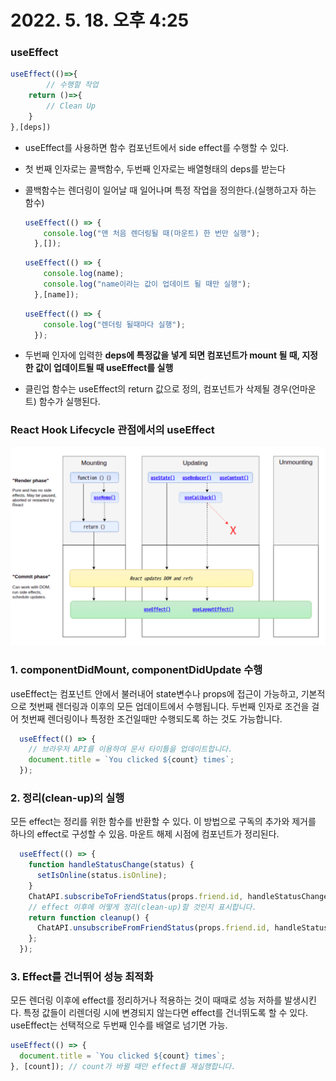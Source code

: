 # 2022. 5. 18. 오후 4:25
### useEffect

```jsx
useEffect(()=>{
		// 수행할 작업
    return ()=>{
        // Clean Up
    }
},[deps])

```

- useEffect를 사용하면 함수 컴포넌트에서 side effect를 수행할 수 있다.
- 첫 번째 인자로는 콜백함수, 두번째 인자로는 배열형태의 deps를 받는다
- 콜백함수는 렌더링이 일어날 때 일어나며 특정 작업을 정의한다.(실행하고자 하는 함수)

    ```jsx
    useEffect(() => {
        console.log("맨 처음 렌더링될 때(마운트) 한 번만 실행");
      },[]);
    ```

    ```jsx
    useEffect(() => {
        console.log(name);
        console.log("name이라는 값이 업데이트 될 때만 실행");
      },[name]);
    ```

    ```jsx
    useEffect(() => {
        console.log("렌더링 될때마다 실행");
      });
    ```

- 두번째 인자에 입력한 **deps에 특정값을 넣게 되면 컴포넌트가 mount 될 때, 지정한 값이 업데이트될 때 useEffect를 실행**
- 클린업 함수는 useEffect의 return 값으로 정의, 컴포넌트가 삭제될 경우(언마운트) 함수가 실행된다.

### **React Hook Lifecycle 관점에서의 useEffect**

![img.png](img.png)

### 1. componentDidMount, componentDidUpdate 수행

useEffect는 컴포넌트 안에서 불러내어 state변수나 props에 접근이 가능하고, 기본적으로 첫번째 렌더링과 이후의 모든 업데이트에서 수행됩니다. 두번째 인자로 조건을 걸어 첫번째 렌더링이나 특정한 조건일때만 수행되도록 하는 것도 가능합니다.

```jsx
  useEffect(() => {
    // 브라우저 API를 이용하여 문서 타이틀을 업데이트합니다.
    document.title = `You clicked ${count} times`;
  });
```

### 2. 정리(clean-up)의 실행

모든 effect는 정리를 위한 함수를 반환할 수 있다. 이 방법으로 구독의 추가와 제거를 하나의 effect로 구성할 수 있음. 마운트 해제 시점에 컴포넌트가 정리된다.

```jsx
  useEffect(() => {
    function handleStatusChange(status) {
      setIsOnline(status.isOnline);
    }
    ChatAPI.subscribeToFriendStatus(props.friend.id, handleStatusChange);
    // effect 이후에 어떻게 정리(clean-up)할 것인지 표시합니다.
    return function cleanup() {
      ChatAPI.unsubscribeFromFriendStatus(props.friend.id, handleStatusChange);
    };
  });
```

### 3. Effect를 건너뛰어 성능 최적화

모든 렌더링 이후에 effect를 정리하거나 적용하는 것이 때때로 성능 저하를 발생시킨다. 특정 값들이 리렌더링 시에 변경되지 않는다면 effect를 건너뛰도록 할 수 있다. useEffect는 선택적으로 두번째 인수를 배열로 넘기면 가능.

```jsx
useEffect(() => {
  document.title = `You clicked ${count} times`;
}, [count]); // count가 바뀔 때만 effect를 재실행합니다.
```